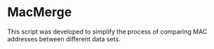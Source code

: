 # MacMerge
This script was developed to simplify the process of comparing MAC addresses between different data sets.

